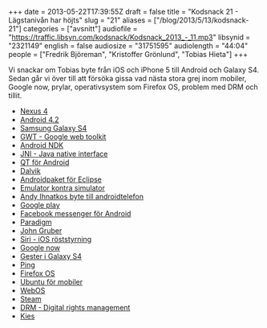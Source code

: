 +++
date = 2013-05-22T17:39:55Z
draft = false
title = "Kodsnack 21 - Lägstanivån har höjts"
slug = "21"
aliases = ["/blog/2013/5/13/kodsnack-21"]
categories = ["avsnitt"]
audiofile = "https://traffic.libsyn.com/kodsnack/Kodsnack_2013_-_11.mp3"
libsynid = "2321149"
english = false
audiosize = "31751595"
audiolength = "44:04"
people = ["Fredrik Björeman", "Kristoffer Grönlund", "Tobias Hieta"]
+++

Vi snackar om Tobias byte från iOS och iPhone 5 till Android och Galaxy S4. Sedan går vi över till att försöka gissa vad nästa stora grej inom mobiler, Google now, prylar, operativsystem som Firefox OS, problem med DRM och tillit.

- [Nexus 4](http://en.wikipedia.org/wiki/Nexus_4)
- [Android 4.2](http://www.android.com/whatsnew/)
- [Samsung Galaxy S4](http://www.android.com/whatsnew/)
- [GWT - Google web toolkit](http://www.gwtproject.org)
- [Android NDK](https://developer.android.com/tools/sdk/ndk/index.html)
- [JNI - Java native interface](http://en.wikipedia.org/wiki/Java_Native_Interface)
- [QT för Android](http://blog.qt.digia.com/blog/2013/03/13/preview-of-qt-5-for-android/)
- [Dalvik](http://en.wikipedia.org/wiki/Dalvik_VM)
- [Androidpaket för Eclipse](http://developer.android.com/sdk/index.html)
- [Emulator kontra simulator](http://stackoverflow.com/questions/1584617/simulator-or-emulator-what-is-the-difference)
- [Andy Ihnatkos byte till androidtelefon](http://www.techhive.com/article/2030042/why-i-switched-from-iphone-to-android.html)
- [Google play](https://play.google.com/store)
- [Facebook messenger för Android](https://play.google.com/store/apps/details?id=com.facebook.orca&feature=search_result#?t=W251bGwsMSwxLDEsImNvbS5mYWNlYm9vay5vcmNhIl0.)
- [Paradigm](http://sv.wikipedia.org/wiki/Paradigm)
- [John Gruber](http://en.wikipedia.org/wiki/John_Gruber)
- [Siri - iOS röststyrning](http://en.wikipedia.org/wiki/Siri_%28software%29)
- [Google now](http://en.wikipedia.org/wiki/Google_now)
- [Gester i Galaxy S4](http://www.samsung.com/us/support/howtoguide/N0000003/10141/120552)
- [Ping](http://en.wikipedia.org/wiki/Itunes_ping)
- [Firefox OS](http://en.wikipedia.org/wiki/Firefox_OS)
- [Ubuntu för mobiler](http://en.wikipedia.org/wiki/Ubuntu_Phone)
- [WebOS](http://en.wikipedia.org/wiki/Webos)
- [Steam](http://en.wikipedia.org/wiki/Steam_software)
- [DRM - Digital rights management](http://en.wikipedia.org/wiki/Digital_rights_management)
- [Kies](http://www.samsung.com/us/kies/)
